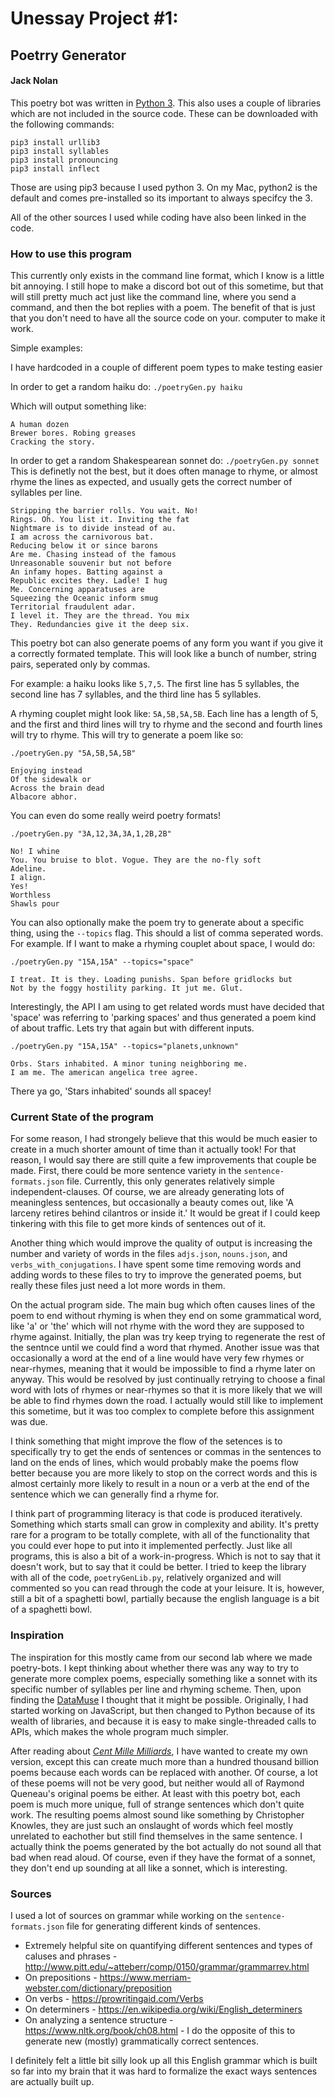 # Unessay Project #1:

## Poetrry Generator

#### Jack Nolan

This poetry bot was written in [Python 3](https://www.python.org/downloads/release/python-380/).
This also uses a couple of libraries which are not included in the source code. 
These can be downloaded with the following commands:

```
pip3 install urllib3
pip3 install syllables
pip3 install pronouncing
pip3 install inflect
```

Those are using pip3 because I used python 3. On my Mac, python2 is the default and comes pre-installed so its important to always specifcy the 3.

All of the other sources I used while coding have also been linked in the code.

### How to use this program

This currently only exists in the command line format, which I know is a little bit annoying. I still hope to make a discord bot out of this sometime, but that will still pretty much act just like the command line, where you send a command, and then the bot replies with a poem. The benefit of that is just that you don't need to have all the source code on your. computer to make it work.

Simple examples:

I have hardcoded in a couple of different poem types to make testing easier

In order to get a random haiku do: `./poetryGen.py haiku`

Which will output something like:
```
A human dozen
Brewer bores. Robing greases
Cracking the story.
```

In order to get a random Shakespearean sonnet do: `./poetryGen.py sonnet`
This is definetly not the best, but it does often manage to rhyme, or almost rhyme the lines as expected, and usually gets the correct number of syllables per line.

```
Stripping the barrier rolls. You wait. No!
Rings. Oh. You list it. Inviting the fat
Nightmare is to divide instead of au.
I am across the carnivorous bat.
Reducing below it or since barons
Are me. Chasing instead of the famous
Unreasonable souvenir but not before
An infamy hopes. Batting against a
Republic excites they. Ladle! I hug
Me. Concerning apparatuses are
Squeezing the Oceanic inform smug
Territorial fraudulent adar.
I level it. They are the thread. You mix
They. Redundancies give it the deep six.
```

This poetry bot can also generate poems of any form you want if you give it a correctly formated template.
This will look like a bunch of number, string pairs, seperated only by commas.

For example: a haiku looks like `5,7,5`.
The first line has 5 syllables, the second line has 7 syllables, and the third line has 5 syllables.

A rhyming couplet might look like: `5A,5B,5A,5B`.
Each line has a length of 5, and the first and third lines will try to rhyme and the second and fourth lines will try to rhyme. This will try to generate a poem like so:
```
./poetryGen.py "5A,5B,5A,5B"

Enjoying instead
Of the sidewalk or
Across the brain dead
Albacore abhor.
```

You can even do some really weird poetry formats!
```
./poetryGen.py "3A,12,3A,3A,1,2B,2B"

No! I whine
You. You bruise to blot. Vogue. They are the no-fly soft
Adeline.
I align.
Yes!
Worthless
Shawls pour
```

You can also optionally make the poem try to generate about a specific thing, using the  `--topics` flag. This should a list of comma seperated words.
For example. If I want to make a rhyming couplet about space, I would do:

```
./poetryGen.py "15A,15A" --topics="space"

I treat. It is they. Loading punishs. Span before gridlocks but
Not by the foggy hostility parking. It jut me. Glut.
```

Interestingly, the API I am using to get related words must have decided that 'space' was referring to 'parking spaces' and thus generated a poem kind of about traffic. Lets try that again but with different inputs.
```
./poetryGen.py "15A,15A" --topics="planets,unknown"

Orbs. Stars inhabited. A minor tuning neighboring me.
I am me. The american angelica tree agree.
```

There ya go, 'Stars inhabited' sounds all spacey!

### Current State of the program

For some reason, I had strongely believe that this would be much easier to create in a much shorter amount of time than it actually took! For that reason, I would say there are still quite a few improvements that couple be made. First, there could be more sentence variety in the `sentence-formats.json` file. Currently, this only generates relatively simple independent-clauses. Of course, we are already generating lots of meaningless sentences, but occasionally a beauty comes out, like 'A larceny retires behind cilantros or inside it.' It would be great if I could keep tinkering with this file to get more kinds of sentences out of it.

Another thing which would improve the quality of output is increasing the number and variety of words in the files `adjs.json`, `nouns.json`, and `verbs_with_conjugations`. I have spent some time removing words and adding words to these files to try to improve the generated poems, but really these files just need a lot more words in them.

On the actual program side. The main bug which often causes lines of the poem to end without rhyming is when they end on some grammatical word, like 'a' or 'the' which will not rhyme with the word they are supposed to rhyme against. Initially, the plan was try keep trying to regenerate the rest of the sentnce until we could find a word that rhymed. Another issue was that occasionally a word at the end of a line would have very few rhymes or near-rhymes, meaning that it would be impossible to find a rhyme later on anyway. This would be resolved by just continually retrying to choose a final word with lots of rhymes or near-rhymes so that it is more likely that we will be able to find rhymes down the road. I actually would still like to implement this sometime, but it was too complex to complete before this assignment was due. 

I think something that might improve the flow of the setences is to specifically try to get the ends of sentences or commas in the sentences to land on the ends of lines, which would probably make the poems flow better because you are more likely to stop on the correct words and this is almost certainly more likely to result in a noun or a verb at the end of the sentence which we can generally find a rhyme for.

I think part of programming literacy is that code is produced iteratively. Something which starts small can grow in complexity and ability. It's pretty rare for a program to be totally complete, with all of the functionality that you could ever hope to put into it implemented perfectly. Just like all programs, this is also a bit of a work-in-progress. Which is not to say that it doesn't work, but to say that it could be better. I tried to keep the library with all of the code, `poetryGenLib.py`, relatively organized and will commented so you can read through the code at your leisure. It is, however, still a bit of a spaghetti bowl, partially because the english language is a bit of a spaghetti bowl.

### Inspiration

The inspiration for this mostly came from our second lab where we made poetry-bots. I kept thinking about whether there was any way to try to generate more complex poems, especially something like a sonnet with its specific number of syllables per line and rhyming scheme. Then, upon finding the [DataMuse](https://www.datamuse.com/api/) I thought that it might be possible. Originally, I had started working on JavaScript, but then changed to Python because of its wealth of libraries, and because it is easy to make single-threaded calls to APIs, which makes the whole program much simpler.

After reading about [*Cent Mille Milliards*](https://en.wikipedia.org/wiki/Hundred_Thousand_Billion_Poems), I have wanted to create my own version, except this can create much more than a hundred thousand billion poems because each words can be replaced with another. Of course, a lot of these poems will not be very good, but neither would all of Raymond Queneau's original poems be either. At least with this poetry bot, each poem is much more unique, full of strange sentences which don't quite work. The resulting poems almost sound like something by Christopher Knowles, they are just such an onslaught of words which feel mostly unrelated to eachother but still find themselves in the same sentence. I actually think the poems generated by the bot actually do not sound all that bad when read aloud. Of course, even if they have the format of a sonnet, they don't end up sounding at all like a sonnet, which is interesting.

### Sources

I used a lot of sources on grammar while working on the `sentence-formats.json` file for generating different kinds of sentences.

* Extremely helpful site on quantifying different sentences and types of caluses and phrases - http://www.pitt.edu/~atteberr/comp/0150/grammar/grammarrev.html
* On prepositions - https://www.merriam-webster.com/dictionary/preposition
* On verbs - https://prowritingaid.com/Verbs
* On determiners - https://en.wikipedia.org/wiki/English_determiners
* On analyzing a sentence structure - https://www.nltk.org/book/ch08.html - I do the opposite of this to generate new (mostly) grammatically correct sentences.


I definitely felt a little bit silly look up all this English grammar which is built so far into my brain that it was hard to formalize the exact ways sentences are actually built up. 

